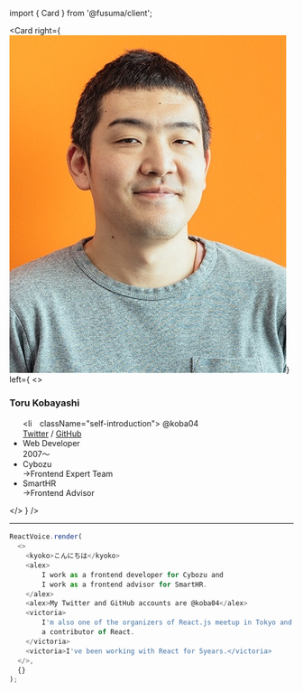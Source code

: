 import { Card } from '@fusuma/client';

<!-- note
This is my first conference talk in English!
I'm a little nervous...

So I'm using a custom renderer to introduce myself.

(yarn voice)
-->

<Card
    right={<img src="../images/self.jpg" />}
    left={
        <>
            <h3>Toru Kobayashi</h3>
            <ul>
                <li　className="self-introduction"> @koba04 <br /><a href="https://twitter.com/koba04">Twitter</a> / <a href="https://github.com/koba04">GitHub</a></li>
                <li className="self-introduction">Web Developer<br />2007〜</li>
                <li className="self-introduction">Cybozu<br />→Frontend Expert Team</li>
                <li className="self-introduction">SmartHR<br />→Frontend Advisor</li>
            </ul>
        </>
  }
/>

----------------------

<!-- note
This is the actual code of the demo using a custom renderer that I've created.
After this talk, you can create a custom renderer like this.
-->

```js
ReactVoice.render(
  <>
    <kyoko>こんにちは</kyoko>
    <alex>
        I work as a frontend developer for Cybozu and
        I work as a frontend advisor for SmartHR.
    </alex>
    <alex>My Twitter and GitHub accounts are @koba04</alex>
    <victoria>
        I'm also one of the organizers of React.js meetup in Tokyo and
        a contributor of React.
    </victoria>
    <victoria>I've been working with React for 5years.</victoria>
  </>,
  {}
);
```
